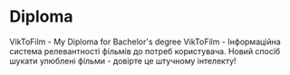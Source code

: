 # Diploma
VikToFilm - My Diploma for Bachelor's degree
VikToFilm -  Інформаційна система релевантності фільмів до потреб користувача.
Новий спосіб шукати улюблені фільми - довірте це штучному інтелекту!
